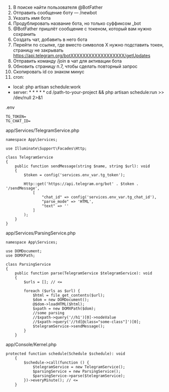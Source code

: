 1. В поиске найти пользователя @BotFather
2. Отправить сообщение боту — /newbot
3. Указать имя бота
4. Продублировать название бота, но только суффиксом _bot
5. @BotFather пришлёт сообщение с токеном, который вам нужно сохранить
6. Создать чат, добавить в него бота
7. Перейти по ссылке, где вместо символов X нужно подставить токен, страницу не закрывать https://api.telegram.org/botXXXXXXXXXXXXXXXXXX/getUpdates
8. Отправить команду /join в чат для активации бота
9. Обновить страницу п.7, чтобы сделать повторный запрос
10. Скопировать id со знаком минус
11. cron:
- local: php artisan schedule:work
- server: * * * * * cd /path-to-your-project && php artisan schedule:run >> /dev/null 2>&1

.env
````
TG_TOKEN=
TG_CHAT_ID=
````

app/Services/TelegramService.php

```
namespace App\Services;

use Illuminate\Support\Facades\Http;

class TelegramService
{
    public function sendMessage(string $name, string $url): void
    {
        $token = config('services.env_var.tg_token');

        Http::get('https://api.telegram.org/bot' . $token . '/sendMessage',
            [
                "chat_id" => config('services.env_var.tg_chat_id'),
                "parse_mode" => 'HTML',
                "text" => ''
            ]
        );
    }
}
```

app/Services/ParsingService.php

```
namespace App\Services;

use DOMDocument;
use DOMXPath;

class ParsingService
{
    public function parse(TelegramService $telegramService): void
    {
        $urls = []; // <=
        
        foreach ($urls as $url) {
            $html = file_get_contents($url);
            $dom = new DOMDocument();
            @$dom->loadHTML($html);
            $xpath = new DOMXPath($dom);
            //some parsing 
            //$xpath->query('//h1')[0]->nodeValue
            //$xpath->query('//td[@class="some-class"]')[0];
            $telegramService->sendMessage();
        }
    }
```

app/Console/Kernel.php

```
protected function schedule(Schedule $schedule): void
    {
        $schedule->call(function () {
            $telegramService = new TelegramService();
            $parsingService = new ParsingService();
            $parsingService->parse($telegramService);
        })->everyMinute(); // <=
    }
```


